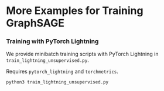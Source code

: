 More Examples for Training GraphSAGE
============================

### Training with PyTorch Lightning

We provide minibatch training scripts with PyTorch Lightning in `train_lightning_unsupervised.py`.

Requires `pytorch_lightning` and `torchmetrics`.

```bash
python3 train_lightning_unsupervised.py
```
